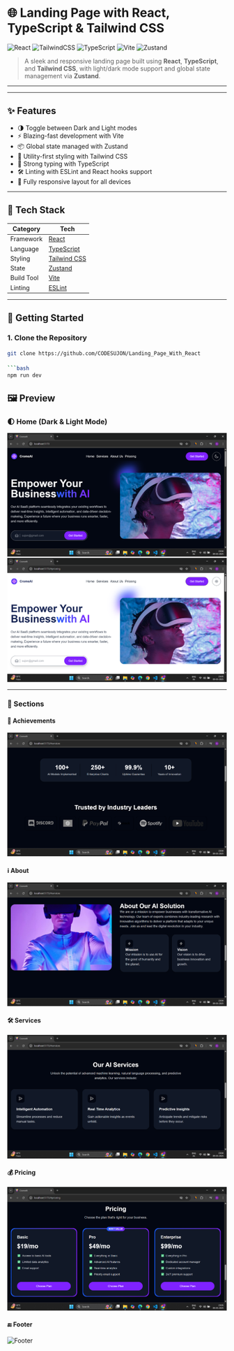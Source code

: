 # 🌐 Landing Page with React, TypeScript & Tailwind CSS

![React](https://img.shields.io/badge/React-20232A?style=for-the-badge&logo=react&logoColor=61DAFB)
![TailwindCSS](https://img.shields.io/badge/TailwindCSS-38B2AC?style=for-the-badge&logo=tailwind-css&logoColor=white)
![TypeScript](https://img.shields.io/badge/TypeScript-3178C6?style=for-the-badge&logo=typescript&logoColor=white)
![Vite](https://img.shields.io/badge/Vite-646CFF?style=for-the-badge&logo=vite&logoColor=white)
![Zustand](https://img.shields.io/badge/Zustand-000000?style=for-the-badge&logo=react&logoColor=white)

> A sleek and responsive landing page built using **React**, **TypeScript**, and **Tailwind CSS**, with light/dark mode support and global state management via **Zustand**.

---

---

## ✨ Features

- 🌗 Toggle between Dark and Light modes
- ⚡ Blazing-fast development with Vite
- 📦 Global state managed with Zustand
- 🎨 Utility-first styling with Tailwind CSS
- 🔐 Strong typing with TypeScript
- 🛠️ Linting with ESLint and React hooks support
- 📱 Fully responsive layout for all devices

---

## 🧱 Tech Stack

| Category       | Tech            |
|----------------|-----------------|
| Framework      | [React](https://reactjs.org) |
| Language       | [TypeScript](https://www.typescriptlang.org) |
| Styling        | [Tailwind CSS](https://tailwindcss.com) |
| State          | [Zustand](https://github.com/pmndrs/zustand) |
| Build Tool     | [Vite](https://vitejs.dev) |
| Linting        | [ESLint](https://eslint.org) |

---

## 🚀 Getting Started

### 1. Clone the Repository

```bash
git clone https://github.com/CODESUJON/Landing_Page_With_React

```bash
npm run dev
```

## 🖼️ Preview

### 🌓 Home (Dark & Light Mode)
![Dark Mode](./ss/dark_mode_home.png)
![Light Mode](./ss/light_mode.png)

---

### 🧾 Sections

#### 🎯 Achievements
![Achievement](./ss/achievement.png)

#### ℹ️ About
![About](./ss/about.png)

#### 🛠️ Services
![Services](./ss/service.png)

#### 💰 Pricing
![Pricing](./ss/price.png)

#### 🔚 Footer
![Footer](./ss/footer.png)



